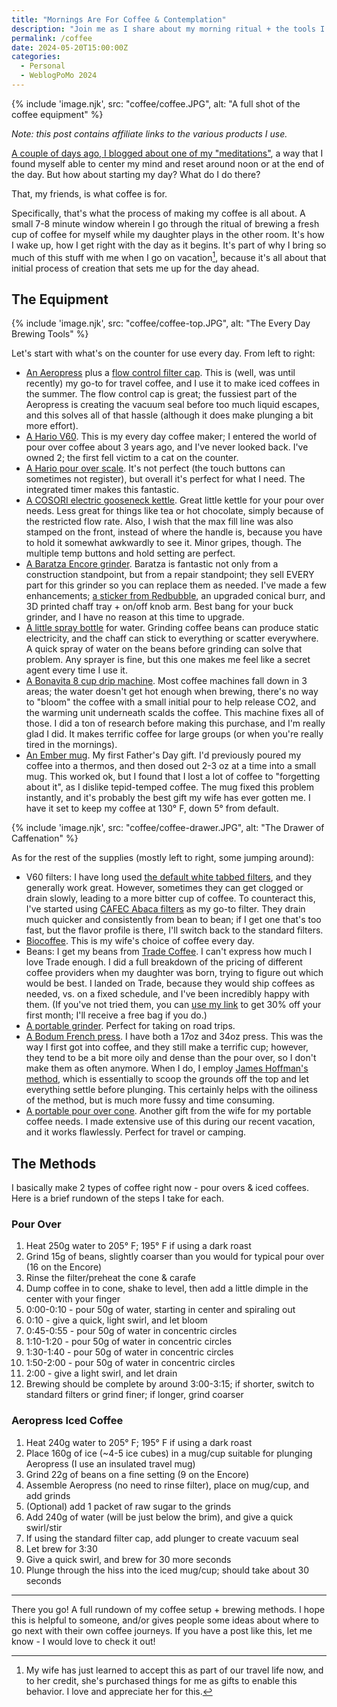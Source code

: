 ```yaml
---
title: "Mornings Are For Coffee & Contemplation"
description: "Join me as I share about my morning ritual + the tools I use to make coffee"
permalink: /coffee
date: 2024-05-20T15:00:00Z
categories: 
  - Personal
  - WeblogPoMo 2024
---
```


{% include 'image.njk',
  src: "coffee/coffee.JPG",
  alt: "A full shot of the coffee equipment"
%}

*Note: this post contains affiliate links to the various products I use.*

[A couple of days ago, I blogged about one of my "meditations"](/meditation), a way that I found myself able to center my mind and reset around noon or at the end of the day. But how about starting my day? What do I do there?

That, my friends, is what coffee is for.

Specifically, that's what the process of making my coffee is all about. A small 7-8 minute window wherein I go through the ritual of brewing a fresh cup of coffee for myself while my daughter plays in the other room. It's how I wake up, how I get right with the day as it begins. It's part of why I bring so much of this stuff with me when I go on vacation[^1], because it's all about that initial process of creation that sets me up for the day ahead.

[^1]: My wife has just learned to accept this as part of our travel life now, and to her credit, she's purchased things for me as gifts to enable this behavior. I love and appreciate her for this.

## The Equipment

{% include 'image.njk',
  src: "coffee/coffee-top.JPG",
  alt: "The Every Day Brewing Tools"
%}

Let's start with what's on the counter for use every day. From left to right:

- [An Aeropress][aeropress] plus a [flow control filter cap][aeropressflow]. This is (well, was until recently) my go-to for travel coffee, and I use it to make iced coffees in the summer. The flow control cap is great; the fussiest part of the Aeropress is creating the vacuum seal before too much liquid escapes, and this solves all of that hassle (although it does make plunging a bit more effort).
- [A Hario V60][v60]. This is my every day coffee maker; I entered the world of pour over coffee about 3 years ago, and I've never looked back. I've owned 2; the first fell victim to a cat on the counter.
- [A Hario pour over scale][scale]. It's not perfect (the touch buttons can sometimes not register), but overall it's perfect for what I need. The integrated timer makes this fantastic.
- [A COSORI electric gooseneck kettle][kettle]. Great little kettle for your pour over needs. Less great for things like tea or hot chocolate, simply because of the restricted flow rate. Also, I wish that the max fill line was also stamped on the front, instead of where the handle is, because you have to hold it somewhat awkwardly to see it. Minor gripes, though. The multiple temp buttons and hold setting are perfect.
- [A Baratza Encore grinder][grinder]. Baratza is fantastic not only from a construction standpoint, but from a repair standpoint; they sell EVERY part for this grinder so you can replace them as needed. I've made a few enhancements; [a sticker from Redbubble][sticker], an upgraded conical burr, and 3D printed chaff tray + on/off knob arm. Best bang for your buck grinder, and I have no reason at this time to upgrade.
- [A little spray bottle][spray] for water. Grinding coffee beans can produce static electricity, and the chaff can stick to everything or scatter everywhere. A quick spray of water on the beans before grinding can solve that problem. Any sprayer is fine, but this one makes me feel like a secret agent every time I use it.
- [A Bonavita 8 cup drip machine][brewer]. Most coffee machines fall down in 3 areas; the water doesn't get hot enough when brewing, there's no way to "bloom" the coffee with a small initial pour to help release CO2, and the warming unit underneath scalds the coffee. This machine fixes all of those. I did a ton of research before making this purchase, and I'm really glad I did. It makes terrific coffee for large groups (or when you're really tired in the mornings).
- [An Ember mug][mug]. My first Father's Day gift. I'd previously poured my coffee into a thermos, and then dosed out 2-3 oz at a time into a small mug. This worked ok, but I found that I lost a lot of coffee to "forgetting about it", as I dislike tepid-temped coffee. The mug fixed this problem instantly, and it's probably the best gift my wife has ever gotten me. I have it set to keep my coffee at 130° F, down 5° from default.

[aeropress]: https://amzn.to/3yla4NS
[aeropressflow]: https://amzn.to/3V85X0M
[v60]: https://amzn.to/4dPiZau
[scale]: https://amzn.to/44Mq47T
[kettle]: https://amzn.to/4arj6Gv
[grinder]: https://amzn.to/3QNJkvJ
[sticker]: https://www.redbubble.com/i/sticker/Stardew-Valley-Coffee-by-Serendipitous71/40627443.EJUG5
[spray]: https://amzn.to/4asmdxS
[brewer]: https://amzn.to/4bFJGfW
[mug]: https://amzn.to/3WNBd6e

{% include 'image.njk',
  src: "coffee/coffee-drawer.JPG",
  alt: "The Drawer of Caffenation"
%}

As for the rest of the supplies (mostly left to right, some jumping around):

- V60 filters: I have long used [the default white tabbed filters][v60filters], and they generally work great. However, sometimes they can get clogged or drain slowly, leading to a more bitter cup of coffee. To counteract this, I've started using [CAFEC Abaca filters][abaca] as my go-to filter. They drain much quicker and consistently from bean to bean; if I get one that's too fast, but the flavor profile is there, I'll switch back to the standard filters.
- [Biocoffee][biocoffee]. This is my wife's choice of coffee every day.
- Beans: I get my beans from [Trade Coffee][trade]. I can't express how much I love Trade enough. I did a full breakdown of the pricing of different coffee providers when my daughter was born, trying to figure out which would be best. I landed on Trade, because they would ship coffees as needed, vs. on a fixed schedule, and I've been incredibly happy with them. (If you've not tried them, you can [use my link][trade] to get 30% off your first month; I'll receive a free bag if you do.)
- [A portable grinder][portagrinder]. Perfect for taking on road trips.
- [A Bodum French press][press]. I have both a 17oz and 34oz press. This was the way I first got into coffee, and they still make a terrific cup; however, they tend to be a bit more oily and dense than the pour over, so I don't make them as often anymore. When I do, I employ [James Hoffman's method](https://sevencoffeeroasters.com/blogs/coffee-101/james-hoffmann-french-press), which is essentially to scoop the grounds off the top and let everything settle before plunging. This certainly helps with the oiliness of the method, but is much more fussy and time consuming.
- [A portable pour over cone][razgar]. Another gift from the wife for my portable coffee needs. I made extensive use of this during our recent vacation, and it works flawlessly. Perfect for travel or camping.

[v60filters]: https://amzn.to/4aB6k8E
[abaca]: https://amzn.to/44NODkQ
[biocoffee]: https://biocoffee.com
[trade]: http://rwrd.io/du3ayh2?c
[portagrinder]: https://amzn.to/4ayniUW
[press]: https://amzn.to/3K7OrmU
[razgar]: https://www.etsy.com/listing/1174633678/foldable-pour-over-coffee-maker-cone?click_key=841e3845e0e798702535d1c01e45ff18bb6dfeff%3A1174633678&click_sum=e3fee39d&ref=shop_home_active_1&crt=1

## The Methods

I basically make 2 types of coffee right now - pour overs & iced coffees. Here is a brief rundown of the steps I take for each.

### Pour Over

1. Heat 250g water to 205° F; 195° F if using a dark roast
2. Grind 15g of beans, slightly coarser than you would for typical pour over (16 on the Encore)
3. Rinse the filter/preheat the cone & carafe
4. Dump coffee in to cone, shake to level, then add a little dimple in the center with your finger
5. 0:00-0:10 - pour 50g of water, starting in center and spiraling out
6. 0:10 - give a quick, light swirl, and let bloom
7. 0:45-0:55 - pour 50g of water in concentric circles
8. 1:10-1:20 - pour 50g of water in concentric circles
9. 1:30-1:40 - pour 50g of water in concentric circles
10. 1:50-2:00 - pour 50g of water in concentric circles
11. 2:00 - give a light swirl, and let drain
12. Brewing should be complete by around 3:00-3:15; if shorter, switch to standard filters or grind finer; if longer, grind coarser

### Aeropress Iced Coffee

1. Heat 240g water to 205° F; 195° F if using a dark roast
2. Place 160g of ice (~4-5 ice cubes) in a mug/cup suitable for plunging Aeropress (I use an insulated travel mug)
3. Grind 22g of beans on a fine setting (9 on the Encore)
4. Assemble Aeropress (no need to rinse filter), place on mug/cup, and add grinds
5. (Optional) add 1 packet of raw sugar to the grinds
6. Add 240g of water (will be just below the brim), and give a quick swirl/stir
7. If using the standard filter cap, add plunger to create vacuum seal
8. Let brew for 3:30
9. Give a quick swirl, and brew for 30 more seconds
10. Plunge through the hiss into the iced mug/cup; should take about 30 seconds

---

There you go! A full rundown of my coffee setup + brewing methods. I hope this is helpful to someone, and/or gives people some ideas about where to go next with their own coffee journeys. If you have a post like this, let me know - I would love to check it out!
